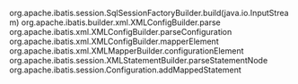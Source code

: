 org.apache.ibatis.session.SqlSessionFactoryBuilder.build(java.io.InputStream)
org.apache.ibatis.builder.xml.XMLConfigBuilder.parse
org.apache.ibatis.xml.XMLConfigBuilder.parseConfiguration
org.apache.ibatis.xml.XMLConfigBuilder.mapperElement
org.apache.ibatis.xml.XMLMapperBuilder.configurationElement
org.apache.ibatis.session.XMLStatementBuilder.parseStatementNode
org.apache.ibatis.session.Configuration.addMappedStatement